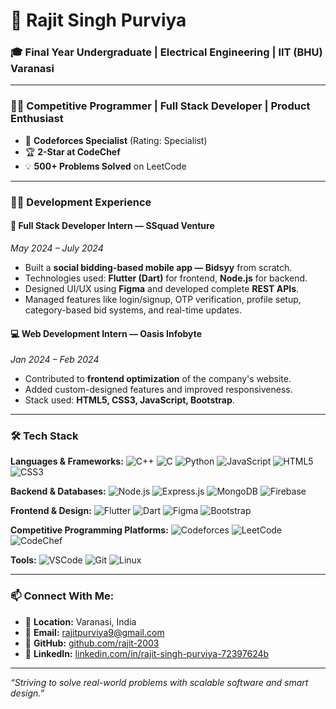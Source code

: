 # 💼 Rajit Singh Purviya

### 🎓 Final Year Undergraduate | Electrical Engineering | IIT (BHU) Varanasi

---

### 👨‍💻 Competitive Programmer | Full Stack Developer | Product Enthusiast

* 🧠 **Codeforces Specialist** (Rating: Specialist)
* 🏆 **2-Star at CodeChef**
* 💡 **500+ Problems Solved** on LeetCode

---

### 🧑‍💻 Development Experience

#### 🚀 **Full Stack Developer Intern — SSquad Venture**

*May 2024 – July 2024*

* Built a **social bidding-based mobile app — Bidsyy** from scratch.
* Technologies used: **Flutter (Dart)** for frontend, **Node.js** for backend.
* Designed UI/UX using **Figma** and developed complete **REST APIs**.
* Managed features like login/signup, OTP verification, profile setup, category-based bid systems, and real-time updates.

#### 💻 **Web Development Intern — Oasis Infobyte**

*Jan 2024 – Feb 2024*

* Contributed to **frontend optimization** of the company's website.
* Added custom-designed features and improved responsiveness.
* Stack used: **HTML5, CSS3, JavaScript, Bootstrap**.

---

### 🛠️ Tech Stack

**Languages & Frameworks:**
![C++](https://img.shields.io/badge/C++-00599C?style=for-the-badge\&logo=cplusplus\&logoColor=white)
![C](https://img.shields.io/badge/C-00599C?style=for-the-badge\&logo=c\&logoColor=white)
![Python](https://img.shields.io/badge/Python-FFD43B?style=for-the-badge\&logo=python\&logoColor=blue)
![JavaScript](https://img.shields.io/badge/JavaScript-F7DF1E?style=for-the-badge\&logo=javascript\&logoColor=black)
![HTML5](https://img.shields.io/badge/HTML5-E34F26?style=for-the-badge\&logo=html5\&logoColor=white)
![CSS3](https://img.shields.io/badge/CSS3-1572B6?style=for-the-badge\&logo=css3\&logoColor=white)

**Backend & Databases:**
![Node.js](https://img.shields.io/badge/Node.js-339933?style=for-the-badge\&logo=nodedotjs\&logoColor=white)
![Express.js](https://img.shields.io/badge/Express.js-000000?style=for-the-badge\&logo=express\&logoColor=white)
![MongoDB](https://img.shields.io/badge/MongoDB-4EA94B?style=for-the-badge\&logo=mongodb\&logoColor=white)
![Firebase](https://img.shields.io/badge/Firebase-FFCA28?style=for-the-badge\&logo=firebase\&logoColor=black)

**Frontend & Design:**
![Flutter](https://img.shields.io/badge/Flutter-02569B?style=for-the-badge\&logo=flutter\&logoColor=white)
![Dart](https://img.shields.io/badge/Dart-0175C2?style=for-the-badge\&logo=dart\&logoColor=white)
![Figma](https://img.shields.io/badge/Figma-F24E1E?style=for-the-badge\&logo=figma\&logoColor=white)
![Bootstrap](https://img.shields.io/badge/Bootstrap-7952B3?style=for-the-badge\&logo=bootstrap\&logoColor=white)

**Competitive Programming Platforms:**
![Codeforces](https://img.shields.io/badge/Codeforces-1F8ACB?style=for-the-badge\&logo=codeforces\&logoColor=white)
![LeetCode](https://img.shields.io/badge/LeetCode-FFA116?style=for-the-badge\&logo=leetcode\&logoColor=black)
![CodeChef](https://img.shields.io/badge/CodeChef-5B4638?style=for-the-badge\&logo=codechef\&logoColor=white)

**Tools:**
![VSCode](https://img.shields.io/badge/VSCode-007ACC?style=for-the-badge\&logo=visual-studio-code\&logoColor=white)
![Git](https://img.shields.io/badge/GIT-F05032?style=for-the-badge\&logo=git\&logoColor=white)
![Linux](https://img.shields.io/badge/Linux-FCC624?style=for-the-badge\&logo=linux\&logoColor=black)

---

### 📫 Connect With Me:

* 📍 **Location:** Varanasi, India
* 📧 **Email:** [rajitpurviya9@gmail.com](mailto:rajitpurviya9@gmail.com)
* 🔗 **GitHub:** [github.com/rajit-2003](https://github.com/rajit-2003)
* 🔗 **LinkedIn:** [linkedin.com/in/rajit-singh-purviya-72397624b](https://www.linkedin.com/in/rajit-singh-purviya-72397624b/)

---

*“Striving to solve real-world problems with scalable software and smart design.”*

